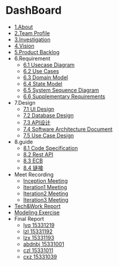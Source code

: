 # DashBoard
- [1.About](./doc/About.md)
- [2.Team Profile](./doc/Team_Profile.md)
- [3.Investigation](./doc/investigation.md)
- [4.Vision](./doc/Vision.md)
- [5.Product Backlog](./doc/Product_Backlog.md)
- 6.Requirement
    - [6.1 Usecase Diagram](./doc/usecase_diagram.md)
    - [6.2 Use Cases](./doc/use_cases.md)
    - [6.3 Domain Model](./doc/domain_model.md)
    - [6.4 State Model](./doc/state_model.md)
    - [6.5 System Sequence Diagram](./doc/system_sequence_diagram.md)
    - [6.6 Supplementary Requirements](./doc/Supplementary_Requirements.md)
- 7.Design
    - [7.1 UI Design](./doc/UI_design.md)
    - [7.2 Database Design](./doc/database_design.md)
    - [7.3 API设计](./doc/API_design.md)
    - [7.4 Software Architecture Document](./doc/Software_Architecture_Document.md)
    - [7.5 Use Case Design](./doc/use_case_design.md)
- 8.guide
    - [8.1 Code Specification](./doc/Code_specification.md)
    - [8.2 Rest API](./doc/Rest_API.md)
    - [8.3 ECB](./doc/ECB.md)
    - [8.4 链接](https://github.com/ABTicket/Dashboard/blob/master/README.md)
- Meet Recording
    - [Inception Meeting](./doc/inception_meeting.md)
    - [Iteration1 Meeting](./doc/iteration1_meeting.md)
    - [Iteration2 Meeting](./doc/iteration2_meeting.md)
    - [Iteration3 Meeting](./doc/iteration3_meeting.md)
- [Tech&Work Report](./doc/X2-Tech&Work_report.md)
- [Modeling Exercise](./doc/XX-modeling_exercise.md)
- Final Report
    - [lyq 15331219](./doc/15331219_final_report.md)
    - [lzl 15331192](./doc/15331192_final_report.md)
    - [lzx 15331193](./doc/15331193_final_report.md)
    - [abdnbj 15331001](./doc/15331001_final_report.md)
    - [czl 15331011](./doc/15331011_final_report.md)
    - [cxz 15331039](./doc/15331039_final_report.md)
